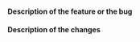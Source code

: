 <!--- Please review your changes in preview mode -->
<!--- Provide a general summary of your changes in the Title above -->
#### Description of the feature or the bug
<!--- Describe the problem, ideally from the user viewpoint -->


#### Description of the changes
<!--- Say how you fixed the problem.  Please describe your code changes in detail for reviewer -->

<!--- If there is a design, link to it here ->

<!- Here is what the maintainer will check:>
<!- *  The PR contains only one commit (please squash your commits), unless the developer explicitely states the need for multiple commits>
<!- *  The linear history is preserved (no merge commits)>
<!- *  The changes satisfy the DOS and DONTS of the README.md file>
<!- *  The copyright header is added to new source files>
